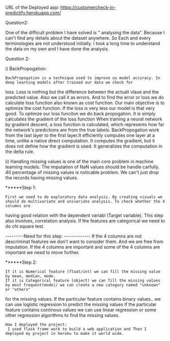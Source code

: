 
URL of the Deployed app:  https://customercheck-in-predictify.herokuapp.com/

Question2:

One of the difficult problem I have solved is " analysing the data". Because I can't find any details about the dataset anywhere. So Each and every terminologies are not understood initially. I took a long time to understand the data on my own and I have done the analysis. 

Question 2:

i) BackPropogation:

    BackPropogation is a technique used to improve ou model accuracy. In deep learning models after trained our data we check for
loss. Loss is nothing but the difference between the actuall vlaue and the predicted value. Also we call it as errors. And to find the error 
or loss we do calculate loss function also known as cost function. Our main objective is to optimize the cost function. If the loss is very 
less our model is that very good. To optimze our loss funciton we do back propogation. It is simply calculates  the gradient of the loss function
When training a neural network by gradient descent, a loss function is calculated, which represents how far the network's predictions are from the 
true labels.
    BackPropogation work from the last layer to the first layer.It efficiently computes one layer at a time, unlike a native direct computation. 
It computes the gradient, but it does not define how the gradient is used. It generalizes the computation in the delta rule.






ii)
    Handling missing values is one of the main core problem in machine learning models. The imputation of NaN values should be handle carfully.
40 percentage of missing values is noticable problem. We can't just drop the records having missing values. 

******Step 1:

    First we need to do exploratory data analysis. By creating visuals we should do multivariate and univariate analysis. To check whether the 4 columns are
having good relation with the dependent variabl (Target variable). This step also involves, correlation analysis. If the features are categorical we need to do
chi square test.

---------Need for this step: -------------
        If the 4 columns are not descriminat features we don't want to consider them. And we are free from imputation.
        If the 4 columns are important and some of the 4 columns are important we need to move further.

******Step 2:

    If it is Numerical feature (float/int) we can fill the missing value by mean, median, mode. 
    If it is Categorical feature (object) we can fill the missing values by most frequent(mode)/ we can create a new category named "unknown" or "others"
for the missing values.
    If the particular feature contains binary values.. we can use logistic regression to predict the missing values
    If the particular feature contains continous values we can use linear regression or some other regression algorithms to find the missing values.
    
    
    How I deployed the project:
     I used flask frame work to build a web application and Then I deployed my project in heroku to make it world wide.
